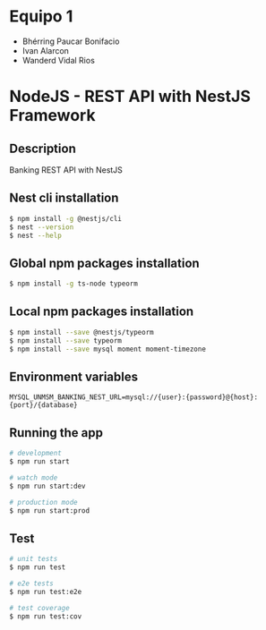 # Equipo 1
- Bhérring Paucar Bonifacio 
- Ivan Alarcon
- Wanderd Vidal Rios

# NodeJS - REST API with NestJS Framework

## Description

Banking REST API with NestJS

## Nest cli installation

```bash
$ npm install -g @nestjs/cli
$ nest --version
$ nest --help
```

## Global npm packages installation

```bash
$ npm install -g ts-node typeorm
```

## Local npm packages installation

```bash
$ npm install --save @nestjs/typeorm
$ npm install --save typeorm
$ npm install --save mysql moment moment-timezone
```

## Environment variables

```
MYSQL_UNMSM_BANKING_NEST_URL=mysql://{user}:{password}@{host}:{port}/{database}
```

## Running the app

```bash
# development
$ npm run start

# watch mode
$ npm run start:dev

# production mode
$ npm run start:prod
```

## Test

```bash
# unit tests
$ npm run test

# e2e tests
$ npm run test:e2e

# test coverage
$ npm run test:cov
```
